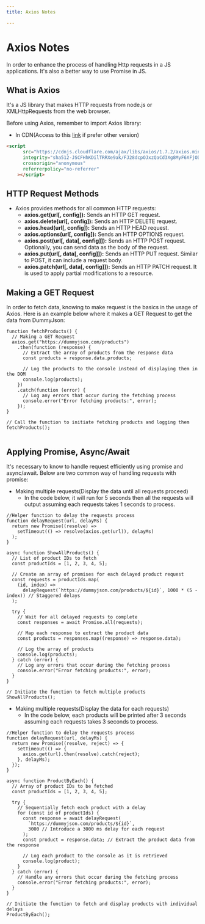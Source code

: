 ```yaml
---
title: Axios Notes

---
```


# Axios Notes
In order to enhance the process of handling Http requests in a JS applications. It's also a better way to use Promise in JS.

## What is Axios
It's a JS library that makes HTTP requests from node.js or XMLHttpRequests from the web browser. 

Before using Axios, remember to import Axios library: 


- In CDN(Access to this [link](https://cdnjs.com/libraries/axios) if prefer other version)
```html
<script
      src="https://cdnjs.cloudflare.com/ajax/libs/axios/1.7.2/axios.min.js"
      integrity="sha512-JSCFHhKDilTRRXe9ak/FJ28dcpOJxzQaCd3Xg8MyF6XFjODhy/YMCM8HW0TFDckNHWUewW+kfvhin43hKtJxAw=="
      crossorigin="anonymous"
      referrerpolicy="no-referrer"
    ></script>
```

## HTTP Request Methods

- Axios provides methods for all common HTTP requests:
    - **axios.get(url[, config]):** Sends an HTTP GET request.
    - **axios.delete(url[, config]):** Sends an HTTP DELETE request.
    - **axios.head(url[, config]):** Sends an HTTP HEAD request.
    - **axios.options(url[, config]):** Sends an HTTP OPTIONS request.
    - **axios.post(url[, data[, config]]):** Sends an HTTP POST request. Optionally, you can send data as the body of the request.
    - **axios.put(url[, data[, config]]):** Sends an HTTP PUT request. Similar to POST, it can include a request body.
    - **axios.patch(url[, data[, config]]):** Sends an HTTP PATCH request. It is used to apply partial modifications to a resource.

## Making a GET Request
In order to fetch data, knowing to make request is the basics in the usage of Axios. Here is an example below where it makes a GET Request to get the data from 
DummyJson:

```javascript!=
function fetchProducts() {
  // Making a GET Request
  axios.get("https://dummyjson.com/products")
    .then(function (response) {
      // Extract the array of products from the response data
      const products = response.data.products;

      // Log the products to the console instead of displaying them in the DOM
      console.log(products);
    })
    .catch(function (error) {
      // Log any errors that occur during the fetching process
      console.error("Error fetching products:", error);
    });
}

// Call the function to initiate fetching products and logging them
fetchProducts();


```

## Applying Promise, Async/Await
It's necessary to know to handle request efficiently using promise and async/await. Below are two common way of handling requests with promise:

- Making multiple requests(Display the data until all requests proceed)
    - In the code below, it will run for 5 seconds then all the requests will output assuming each requests takes 1 seconds to process.

```javascript!=
//Helper function to delay the requests process
function delayRequest(url, delayMs) {
  return new Promise((resolve) =>
    setTimeout(() => resolve(axios.get(url)), delayMs)
  );
}

async function ShowAllProducts() {
  // List of product IDs to fetch
  const productIds = [1, 2, 3, 4, 5];
  
  // Create an array of promises for each delayed product request
  const requests = productIds.map(
    (id, index) =>
      delayRequest(`https://dummyjson.com/products/${id}`, 1000 * (5 - index)) // Staggered delays
  );

  try {
    // Wait for all delayed requests to complete
    const responses = await Promise.all(requests);

    // Map each response to extract the product data
    const products = responses.map((response) => response.data);

    // Log the array of products
    console.log(products);
  } catch (error) {
    // Log any errors that occur during the fetching process
    console.error("Error fetching products:", error);
  }
}

// Initiate the function to fetch multiple products
ShowAllProducts();

```


- Making multiple requests(Display the data for each requests)
    - In the code below, each products will be printed after 3 seconds assuming each requests takes 3 seconds to process.

```javascript!=
//Helper function to delay the requests process
function delayRequest(url, delayMs) {
  return new Promise((resolve, reject) => {
    setTimeout(() => {
      axios.get(url).then(resolve).catch(reject);
    }, delayMs);
  });
}

async function ProductByEach() {
  // Array of product IDs to be fetched
  const productIds = [1, 2, 3, 4, 5];

  try {
    // Sequentially fetch each product with a delay
    for (const id of productIds) {
      const response = await delayRequest(
        `https://dummyjson.com/products/${id}`,
        3000 // Introduce a 3000 ms delay for each request
      );
      const product = response.data; // Extract the product data from the response

      // Log each product to the console as it is retrieved
      console.log(product);
    }
  } catch (error) {
    // Handle any errors that occur during the fetching process
    console.error("Error fetching products:", error);
  }
}

// Initiate the function to fetch and display products with individual delays
ProductByEach();


```